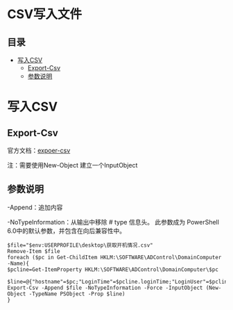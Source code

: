 # CSV写入文件

## 目录

-   [写入CSV](#写入CSV)
    -   [Export-Csv](#Export-Csv)
    -   [参数说明](#参数说明)

# 写入CSV

## Export-Csv

官方文档：[expoer-csv](https://docs.microsoft.com/zh-cn/powershell/module/microsoft.powershell.utility/export-csv?view=powershell-6 "expoer-csv")

注：需要使用New-Object 建立一个InputObject

## 参数说明

-Append：追加内容

-NoTypeInformation：从输出中移除 # type 信息头。 此参数成为 PowerShell 6.0中的默认参数，并包含在向后兼容性中。

```纯文本
$file="$env:USERPROFILE\desktop\获取开机情况.csv"
Remove-Item $file
foreach ($pc in Get-ChildItem HKLM:\SOFTWARE\ADControl\DomainComputer -Name){
$pcline=Get-ItemProperty HKLM:\SOFTWARE\ADControl\DomainComputer\$pc

$line=@{"hostname"=$pc;"LoginTime"=$pcline.loginTime;"LoginUser"=$pcline.loginUser;};
Export-Csv -Append $file -NoTypeInformation -Force -InputObject (New-Object -TypeName PSObject -Prop $line)
}
```
